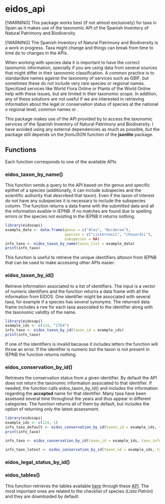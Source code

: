 # eidos_api

[!WARNING] This package works best (if not almost exclusively) for taxa in Spain as it makes use of the taxonomic API of the Spanish Inventory of Natural Patrimony and Biodiversity

[!WARNING] The Spanish Inventory of Natural Patrimony and Biodiversity is a work in progress. Taxa might change and things can break from time to time do to changes in the APIs.

When working with species data it is important to have the correct taxonomic information, specially if you are using data from several sources that might differ in their taxonomic classification. A common practice is to standardize names against the taxonomy of services such as GBIF, but sometimes these do not include very rare species or regional names. Specilized services like World Flora Online or Plants of the World Online help with these issues, but are limited in their taxonomic scope. In addition, any of these solutions are not useful if we are interested in retrieving information about the legal or conservation status of species at the national o regional level, common names or .

This package makes use of the API provided by to access the taxonomic services of the Spanish Inventory of Natural Patrimony and Biodiversity. I have avoided using any external dependencies as much as possible, but the package still depends on the *fromJSON* function of the **jsonlite** package.

## Functions

Each function corresponds to one of the available APIs

### eidos_taxon_by_name()

This function sends a query to the API based on the genus and specific epithet of a species (additionally, it can include subspecies and the scientific authority that described that taxon). Even if the taxon of interest do not have any subspecies it is necessary to include the subspecies column. The function returns a data frame with the submitted data and all the information avaible in IEPNB. If no matches are found due to spelling errors or the species not existing in the IEPNB it returns nothing.

``` r
library(eidosapi)
example_data <- data.frame(genus = c("Ales", "Borderea"),
                           species = c("cisternasii", "chouardii"),
                           subspecies = NA)
info_taxo <- eidos_taxon_by_name(taxon_list = example_data)
print(info_taxo)
```

This function is useful to retrieve the unique identifiers *idtaxon* from IEPNB that can be used to make accessing other APIs easier.

### eidos_taxon_by_id()

Retrieve information associated to a list of identifiers. The input is a vector of numeric identifiers and the function returns a data frame with all the information from EIDOS. One identifier might be associated with several taxa, for example if a species has several synonyms. The returned data frame includes a row for each taxa associated to the identifier along with the taxonomic validity of the name.

``` R
library(eidosapi)
example_ids <- c(124, "2764")
info_taxo <- eidos_taxon_by_id(taxon_id = example_ids)
print(info_taxo)
```

If one of the identifiers is invalid because it includes letters the function will throw an error. If the identifier is numeric but the taxon is not present in IEPNB the function returns nothing.

### eidos_conservation_by_id()
Retrieves the conservation status from a given identifier. By default the API does not return the taxonomic information associated to that identifier. If needed, the function calls eidos_taxon_by_id() and includes the information regarding the **accepted** name for that identifier. Many taxa have been assessed several time throughout the years and thus appear in different categories. The function returns all of them by default, but includes the option of returning only the latest assessment. 

``` R
library(eidosapi)
example_ids <- c(124, 1)
info_taxo_default <- eidos_conservation_by_id(taxon_id = example_ids, taxo_info = F, latest = F)
print(info_taxo)

info_taxo <- eidos_conservation_by_id(taxon_id = example_ids, taxo_info = T, latest = F)

info_taxo_latest <- eidos_conservation_by_id(taxon_id = example_ids, taxo_info = T, latest = T)
```

### eidos_legal_status_by_id()

### eidos_tables()

This function retrieves the tables available [here](https://www.miteco.gob.es/es/biodiversidad/servicios/banco-datos-naturaleza/informacion-disponible/bdn_listas_patron.html) through these [API](https://iepnb.gob.es/recursos/servicios-interoperables/api-catalogo). The most important ones are related to the checklist of species (*Lista Patrón*) and they are downloaded by default.
